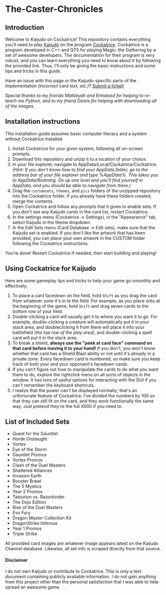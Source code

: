 # The-Caster-Chronicles

## Introduction
Welcome to Kaijudo on Cockatrice! This repository contains everything you'll need to play [Kaijudo](http://kaijudo.wikia.com/wiki/Trading_Card_Game) on the program [Cockatrice](https://cockatrice.github.io/). Cockatrice is a program developed in C++ and QT5 for playing Magic: the Gathering by 
a set of awesome developers. The documentation for their program is very robust, and you can learn everything you need to know about it by following the provided link. Thus, I'll only be giving the basic instructions and some tips and tricks in this guide.

Have an issue with this page or the Kaijudo-specific parts of the implementation *(incorrect card text, etc.)*? [Submit a ticket!](https://github.com/DeadeyeN/Kaijudo/issues/new)

*Special thanks to my friends Mattaiyah and Enhaloed for helping to re-teach me Python, and to my friend Deixis for helping with downloading all of the images.*

## Installation instructions
This installation guide assumes basic computer literacy and a system without Cockatrice installed.

1. Install Cockatrice for your given system, following all on-screen prompts. 
2. Download this repository and unzip it to a location of your choice.
3. In your file explorer, navigate to AppData/Local/Cockatrice/Cockatrice. *(Hint: If you don't know how to find your AppData folder, go to the address bar of your file explorer and type %AppData%. This takes you to AppData/Roaming. Go up one level and you'll find yourself in AppData, and you should be able to navigate from there.)*
4. Drag the `customsets`, `themes`, and `pics` folders of the unzipped repository into the Cockatrice folder. If you already have these folders created, merge the contents.
5. Open Cockatrice and follow any prompts that it gives to enable sets. If you don't see any Kaijudo cards in the card list, restart Cockatrice.
6. In the settings menu (Cockatrice -> Settings), in the "Appearance" tab, select Kaijudo in the theme dropdown.
7. In the Edit Sets menu (Card Database -> Edit sets), make sure that the Kaijudo set is enabled. If you don't like the artwork that has been provided, you can place your own artwork in the CUSTOM folder following the Cockatrice instructions.

You're done! Restart Cockatrice if needed, then start building and playing!

## Using Cockatrice for Kaijudo
Here are some gameplay tips and tricks to help your game go smoothly and effectively.

1. To place a card facedown on the field, hold `Shift` as you drag the card from whatever zone it's in to the field. For example, as you place orbs at the beginning of the game, hold `Shift` and drag seven cards to the bottom row of your field.
2. Double-clicking a card will usually get it to where you want it to go. For example, double-clicking a creature will automatically put it in your stack area, and doubleclicking it from there will place it into your battlefield *(the top row of the play area)*, and double-clicking a spell card will put it in the stack area.
3. To break a shield, **always use the "peek at card face" command on that card before moving it to your hand!** If you don't, you won't know whether that card has a Shield Blast ability or not until it's already in a private zone. Every facedown card is numbered, so make sure you keep track of both your and your opponent's facedown cards.
4. If you can't figure out how to manipulate the cards to do what you want them to do, explore the rightclick menu on all sorts of objects in the window. It has tons of useful options for interacting with the GUI if you can't remember the keyboard shortcuts.
5. I realize that the power can't be displayed normally; that's an unfortunate feature of Cockatrice. I've divided the numbers by 100 so that they can still fit on the card, and they work functionally the same way. Just pretend they're the full X000 if you need to.

## List of Included Sets
* Quest for the Gauntlet
* Horde Onslaught
* Vortex
* Eye of the Storm
* Gauntlet Promos
* Vortex Promos
* Clash of the Duel Masters
* Shattered Alliances
* Invasion Earth
* Booster Brawl
* The 5 Mystics
* Year 2 Promos
* Tatsurion vs. Razorkinder
* The Dojo Edition
* Rise of the Duel Masters
* Evo Fury
* Dragon Master Collection Kit
* DragonStrike Infernus
* Year 1 Promos
* Triple Strike

All provided card images are whatever image appears latest on the Kaijudo Channel database. Likewise, all set info is scraped directly from that source.

#### Disclaimer
I do not own Kaijudo or contribute to Cockatrice. This is only a text document containing publicly available information. I do not gain anything from this project other than the personal satisfaction that I was able to help spread an awesome game.
